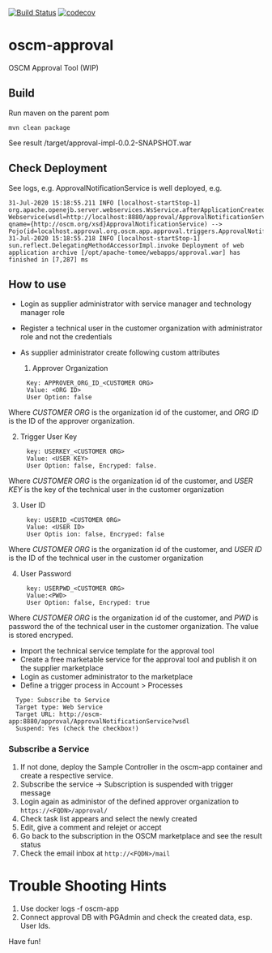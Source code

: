 [![Build Status](https://travis-ci.org/servicecatalog/oscm-approval.svg?branch=master)](https://travis-ci.org/servicecatalog/oscm-approval) [![codecov](https://codecov.io/gh/servicecatalog/oscm-approval/branch/master/graph/badge.svg)](https://codecov.io/gh/servicecatalog/oscm-approval)

# oscm-approval 
OSCM Approval Tool (WIP) 


## Build ##
Run maven on the parent pom

```mvn clean package```

See result <projectroot>/target/approval-impl-0.0.2-SNAPSHOT.war 

## Check Deployment
See logs, e.g. ApprovalNotificationService is well deployed, e.g.
```
31-Jul-2020 15:18:55.211 INFO [localhost-startStop-1] org.apache.openejb.server.webservices.WsService.afterApplicationCreated Webservice(wsdl=http://localhost:8880/approval/ApprovalNotificationService, qname={http://oscm.org/xsd}ApprovalNotificationService) --> Pojo(id=localhost.approval.org.oscm.app.approval.triggers.ApprovalNotificationService)
31-Jul-2020 15:18:55.218 INFO [localhost-startStop-1] sun.reflect.DelegatingMethodAccessorImpl.invoke Deployment of web application archive [/opt/apache-tomee/webapps/approval.war] has finished in [7,287] ms
```

## How to use
- Login as supplier administrator with service manager and technology manager role 
- Register a technical user in the customer organization with administrator role and not the credentials
- As supplier administrator create following custom attributes 
  
  1. Approver Organization
``` 
     Key: APPROVER_ORG_ID_<CUSTOMER ORG>
     Value: <ORG ID>
     User Option: false
```
  Where *CUSTOMER ORG* is the organization id of the customer, and *ORG ID* is the ID of the approver organization. 

  2. Trigger User Key
```
     key: USERKEY_<CUSTOMER ORG>
     Value: <USER KEY>
     User Option: false, Encryped: false.
```
   Where *CUSTOMER ORG* is the organization id of the customer, and *USER KEY* is the key of the technical user in the customer organization

 3. User ID
```
     key: USERID_<CUSTOMER ORG>
     Value: <USER ID>
     User Optis ion: false, Encryped: false
```
 Where *CUSTOMER ORG* is the organization id of the customer, and *USER ID* is the ID of the technical user in the customer organization

4. User Password

```
     key: USERPWD_<CUSTOMER ORG>
     Value:<PWD>
     User Option: false, Encryped: true
```
  Where *CUSTOMER ORG* is the organization id of the customer, and *PWD* is password the of the technical user in the customer organization. The value is stored encryped.
  

- Import the technical service template for the approval tool
- Create a free marketable service for the approval tool and publish it on the supplier marketplace
- Login as customer administrator to the marketplace
- Define a trigger process in Account > Processes

```  
  Type: Subscribe to Service
  Target type: Web Service
  Target URL: http://oscm-app:8880/approval/ApprovalNotificationService?wsdl
  Suspend: Yes (check the checkbox!)
```
### Subscribe a Service
1. If not done, deploy the Sample Controller in the oscm-app container and create a respective service.
2. Subscribe the service -> Subscription is suspended with trigger message 
3. Login again as administor of the defined approver organization to `https://<FQDN>/approval/`
4. Check task list appears and select the newly created
5. Edit, give a comment and relejet or accept
6. Go back to the subscription in the OSCM marketplace and see the result status
7. Check the email inbox at `http://<FQDN>/mail`

# Trouble Shooting Hints
1. Use docker logs -f oscm-app
2. Connect approval DB with PGAdmin and check the created data, esp. User Ids.

Have fun!
